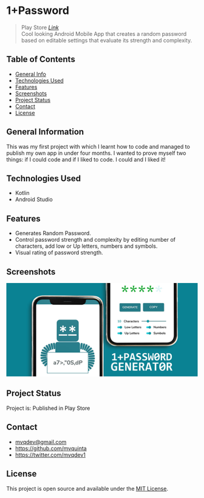 # 1+Password
> Play Store [_Link_](https://play.google.com/store/apps/details?id=com.mvqdev.onemorepassword) <br>
> Cool looking Android Mobile App that creates a random password based on editable settings that evaluate its strength and complexity.

## Table of Contents
* [General Info](#general-information)
* [Technologies Used](#technologies-used)
* [Features](#features)
* [Screenshots](#screenshots)
* [Project Status](#project-status)
* [Contact](#contact)
* [License](#license)

## General Information
This was my first project with which I learnt how to code and managed to publish my own app in under four months.
I wanted to prove myself two things: if I could code and if I liked to code. I could and I liked it!

## Technologies Used
- Kotlin
- Android Studio

## Features
- Generates Random Password.
- Control password strength and complexity by editing number of characters, add low or Up letters, numbers and symbols.
- Visual rating of password strength.


## Screenshots
![Example screenshot](omp_featureGraphic.jpg)

## Project Status
Project is: Published in Play Store

## Contact
- mvqdev@gmail.com
- https://github.com/mvquinta
- https://twitter.com/mvqdev1

## License
This project is open source and available under the [MIT License](https://github.com/mvquinta/OneMorePassword/blob/main/LICENSE.md).

